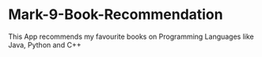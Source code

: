 # Mark-9-Book-Recommendation
This App recommends my favourite books on Programming Languages like Java, Python and C++
